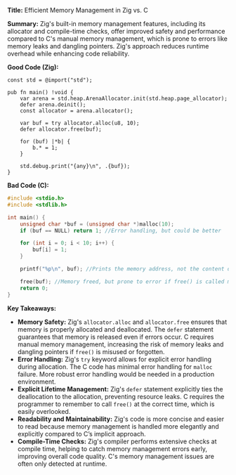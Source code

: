 **Title:** Efficient Memory Management in Zig vs. C

**Summary:**  Zig's built-in memory management features, including its allocator and compile-time checks, offer improved safety and performance compared to C's manual memory management, which is prone to errors like memory leaks and dangling pointers.  Zig's approach reduces runtime overhead while enhancing code reliability.


**Good Code (Zig):**

```zig
const std = @import("std");

pub fn main() !void {
    var arena = std.heap.ArenaAllocator.init(std.heap.page_allocator);
    defer arena.deinit();
    const allocator = arena.allocator();

    var buf = try allocator.alloc(u8, 10);
    defer allocator.free(buf);

    for (buf) |*b| {
        b.* = 1;
    }

    std.debug.print("{any}\n", .{buf}); 
}
```

**Bad Code (C):**

```c
#include <stdio.h>
#include <stdlib.h>

int main() {
    unsigned char *buf = (unsigned char *)malloc(10);
    if (buf == NULL) return 1; //Error handling, but could be better

    for (int i = 0; i < 10; i++) {
        buf[i] = 1;
    }

    printf("%p\n", buf); //Prints the memory address, not the content directly.

    free(buf); //Memory freed, but prone to error if free() is called multiple times or forgotten.
    return 0;
}
```


**Key Takeaways:**

* **Memory Safety:** Zig's `allocator.alloc` and `allocator.free` ensures that memory is properly allocated and deallocated. The `defer` statement guarantees that memory is released even if errors occur. C requires manual memory management, increasing the risk of memory leaks and dangling pointers if `free()` is misused or forgotten.
* **Error Handling:** Zig's `try` keyword allows for explicit error handling during allocation.  The C code has minimal error handling for `malloc` failure. More robust error handling would be needed in a production environment.
* **Explicit Lifetime Management:** Zig's `defer` statement explicitly ties the deallocation to the allocation, preventing resource leaks.  C requires the programmer to remember to call `free()` at the correct time, which is easily overlooked.
* **Readability and Maintainability:**  Zig's code is more concise and easier to read because memory management is handled more elegantly and explicitly compared to C’s implicit approach.
* **Compile-Time Checks:** Zig's compiler performs extensive checks at compile time, helping to catch memory management errors early, improving overall code quality.  C's memory management issues are often only detected at runtime.



